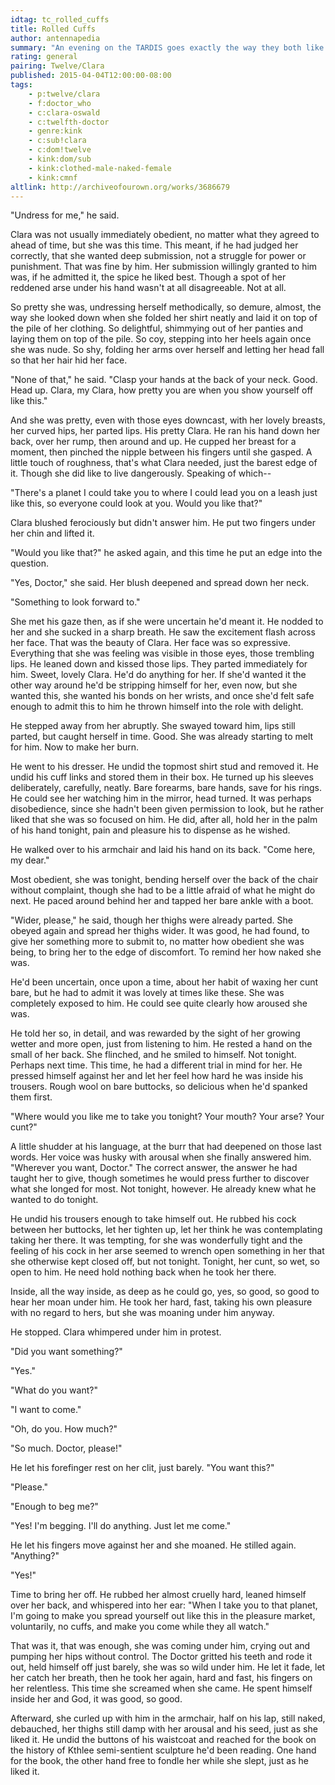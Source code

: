 ```yaml
---
idtag: tc_rolled_cuffs
title: Rolled Cuffs
author: antennapedia
summary: "An evening on the TARDIS goes exactly the way they both like it."
rating: general
pairing: Twelve/Clara
published: 2015-04-04T12:00:00-08:00
tags:
    - p:twelve/clara
    - f:doctor_who
    - c:clara-oswald
    - c:twelfth-doctor
    - genre:kink
    - c:sub!clara
    - c:dom!twelve
    - kink:dom/sub
    - kink:clothed-male-naked-female
    - kink:cmnf
altlink: http://archiveofourown.org/works/3686679
---
```

"Undress for me," he said.

Clara was not usually immediately obedient, no matter what they agreed to ahead of time, but she was this time. This meant, if he had judged her correctly, that she wanted deep submission, not a struggle for power or punishment. That was fine by him. Her submission willingly granted to him was, if he admitted it, the spice he liked best. Though a spot of her reddened arse under his hand wasn't at all disagreeable. Not at all.

So pretty she was, undressing herself methodically, so demure, almost, the way she looked down when she folded her shirt neatly and laid it on top of the pile of her clothing. So delightful, shimmying out of her panties and laying them on top of the pile. So coy, stepping into her heels again once she was nude. So shy, folding her arms over herself and letting her head fall so that her hair hid her face.

"None of that," he said. "Clasp your hands at the back of your neck. Good. Head up. Clara, my Clara, how pretty you are when you show yourself off like this."

And she was pretty, even with those eyes downcast, with her lovely breasts, her curved hips, her parted lips. His pretty Clara. He ran his hand down her back, over her rump, then around and up. He cupped her breast for a moment, then pinched the nipple between his fingers until she gasped. A little touch of roughness, that's what Clara needed, just the barest edge of it. Though she did like to live dangerously. Speaking of which--

"There's a planet I could take you to where I could lead you on a leash just like this, so everyone could look at you. Would you like that?"

Clara blushed ferociously but didn't answer him. He put two fingers under her chin and lifted it.

"Would you like that?" he asked again, and this time he put an edge into the question.

"Yes, Doctor," she said. Her blush deepened and spread down her neck.

"Something to look forward to."

She met his gaze then, as if she were uncertain he'd meant it. He nodded to her and she sucked in a sharp breath. He saw the excitement flash across her face. That was the beauty of Clara. Her face was so expressive. Everything that she was feeling was visible in those eyes, those trembling lips. He leaned down and kissed those lips. They parted immediately for him. Sweet, lovely Clara. He'd do anything for her. If she'd wanted it the other way around he'd be stripping himself for her, even now, but she wanted this, she wanted his bonds on her wrists, and once she'd felt safe enough to admit this to him he thrown himself into the role with delight.

He stepped away from her abruptly. She swayed toward him, lips still parted, but caught herself in time. Good. She was already starting to melt for him. Now to make her burn.

He went to his dresser. He undid the topmost shirt stud and removed it. He undid his cuff links and stored them in their box. He turned up his sleeves deliberately, carefully, neatly. Bare forearms, bare hands, save for his rings. He could see her watching him in the mirror, head turned. It was perhaps disobedience, since she hadn't been given permission to look, but he rather liked that she was so focused on him. He did, after all, hold her in the palm of his hand tonight, pain and pleasure his to dispense as he wished.

He walked over to his armchair and laid his hand on its back. "Come here, my dear."

Most obedient, she was tonight, bending herself over the back of the chair without complaint, though she had to be a little afraid of what he might do next. He paced around behind her and tapped her bare ankle with a boot.

"Wider, please," he said, though her thighs were already parted. She obeyed again and spread her thighs wider. It was good, he had found, to give her something more to submit to, no matter how obedient she was being, to bring her to the edge of discomfort. To remind her how naked she was.

He'd been uncertain, once upon a time, about her habit of waxing her cunt bare, but he had to admit it was lovely at times like these. She was completely exposed to him. He could see quite clearly how aroused she was.

He told her so, in detail, and was rewarded by the sight of her growing wetter and more open, just from listening to him. He rested a hand on the small of her back. She flinched, and he smiled to himself. Not tonight. Perhaps next time. This time, he had a different trial in mind for her. He pressed himself against her and let her feel how hard he was inside his trousers. Rough wool on bare buttocks, so delicious when he'd spanked them first.

"Where would you like me to take you tonight? Your mouth? Your arse? Your cunt?"

A little shudder at his language, at the burr that had deepened on those last words. Her voice was husky with arousal when she finally answered him. "Wherever you want, Doctor." The correct answer, the answer he had taught her to give, though sometimes he would press further to discover what she longed for most. Not tonight, however. He already knew what he wanted to do tonight.

He undid his trousers enough to take himself out. He rubbed his cock between her buttocks, let her tighten up, let her think he was contemplating taking her there. It was tempting, for she was wonderfully tight and the feeling of his cock in her arse seemed to wrench open something in her that she otherwise kept closed off, but not tonight. Tonight, her cunt, so wet, so open to him. He need hold nothing back when he took her there.

Inside, all the way inside, as deep as he could go, yes, so good, so good to hear her moan under him. He took her hard, fast, taking his own pleasure with no regard to hers, but she was moaning under him anyway.

He stopped. Clara whimpered under him in protest.

"Did you want something?"

"Yes."

"What do you want?"

"I want to come."

"Oh, do you. How much?"

"So much. Doctor, please!"

He let his forefinger rest on her clit, just barely. "You want this?"

"Please."

"Enough to beg me?"

"Yes! I'm begging. I'll do anything. Just let me come."

He let his fingers move against her and she moaned. He stilled again. "Anything?"

"Yes!"

Time to bring her off. He rubbed her almost cruelly hard, leaned himself over her back, and whispered into her ear: "When I take you to that planet, I'm going to make you spread yourself out like this in the pleasure market, voluntarily, no cuffs, and make you come while they all watch."

That was it, that was enough, she was coming under him, crying out and pumping her hips without control. The Doctor gritted his teeth and rode it out, held himself off just barely, she was so wild under him. He let it fade, let her catch her breath, then he took her again, hard and fast, his fingers on her relentless. This time she screamed when she came. He spent himself inside her and God, it was good, so good.

Afterward, she curled up with him in the armchair, half on his lap, still naked, debauched, her thighs still damp with her arousal and his seed, just as she liked it. He undid the buttons of his waistcoat and reached for the book on the history of Kthlee semi-sentient sculpture he'd been reading. One hand for the book, the other hand free to fondle her while she slept, just as he liked it.
